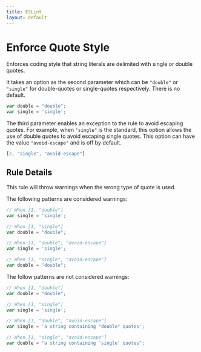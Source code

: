 ```yaml
---
title: ESLint
layout: default
---
```

# Enforce Quote Style

Enforces coding style that string literals are delimited with single or double quotes.

It takes an option as the second parameter which can be `"double"` or `"single"` for double-quotes or single-quotes respectively. There is no default.

```js
var double = "double";
var single = 'single';
```

The third parameter enables an exception to the rule to avoid escaping quotes. For example, when `"single"` is the standard, this option allows the use of double quotes to avoid escaping single quotes. This option can have the value `"avoid-escape"` and is off by default.
```js
[2, "single", "avoid-escape"]
```

## Rule Details

This rule will throw warnings when the wrong type of quote is used.

The following patterns are considered warnings:

```js
// When [1, "double"]
var single = 'single';

// When [1, "single"]
var double = "double";

// When [1, "double", "avoid-escape"]
var single = 'single';

// When [1, "single", "avoid-escape"]
var double = "double";
```

The follow patterns are not considered warnings:

```js
// When [1, "double"]
var double = "double";

// When [1, "single"]
var single = 'single';

// When [1, "double", "avoid-escape"]
var single = 'a string containing "double" quotes';

// When [1, "single", "avoid-escape"]
var double = "a string containing 'single' quotes";
```

